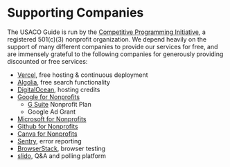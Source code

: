 # Supporting Companies

The USACO Guide is run by the [Competitive Programming Initiative](https://joincpi.org/), a registered 501(c)(3) nonprofit organization. We depend heavily on the support of many different companies to provide our services for free, and are immensely grateful to the following companies for generously providing discounted or free services:

- [Vercel](https://vercel.com/?utm_source=cp-initiative&utm_campaign=oss), free hosting & continuous deployment
- [Algolia](https://algolia.com/), free search functionality
- [DigitalOcean](https://m.do.co/c/a07c32d07394), hosting credits
- [Google for Nonprofits](https://google.com/)
  - [G Suite](https://workspace.google.com/) Nonprofit Plan
  - Google Ad Grant
- [Microsoft for Nonprofits](https://microsoft.com/)
- [Github for Nonprofits](https://github.com/)
- [Canva for Nonprofits](https://canva.com/)
- [Sentry](https://sentry.io/), error reporting
- [BrowserStack](https://browserstack.com/), browser testing
- [slido](https://www.sli.do/), Q&A and polling platform
